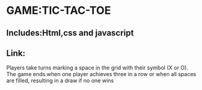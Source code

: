 
<h1>GAME:TIC-TAC-TOE</h1>
<h2>Includes:Html,css and javascript</h2>
<h2>Link:</h2>
<p>Players take turns marking a space in the grid with their symbol (X or O).
The game ends when one player achieves three in a row or when all spaces are filled, resulting in a draw if no one wins</p>

